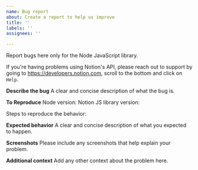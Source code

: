 ```yaml
---
name: Bug report
about: Create a report to help us improve
title: ''
labels: ''
assignees: ''

---
```


Report bugs here only for the Node JavaScript library.

If you're having problems using Notion's API, please reach out to support by going to https://developers.notion.com, scroll to the bottom and click on `Help`.

**Describe the bug**
A clear and concise description of what the bug is.

**To Reproduce**
Node version: 
Notion JS library version:

Steps to reproduce the behavior:

**Expected behavior**
A clear and concise description of what you expected to happen.

**Screenshots**
Please include any screenshots that help explain your problem.

**Additional context**
Add any other context about the problem here.

